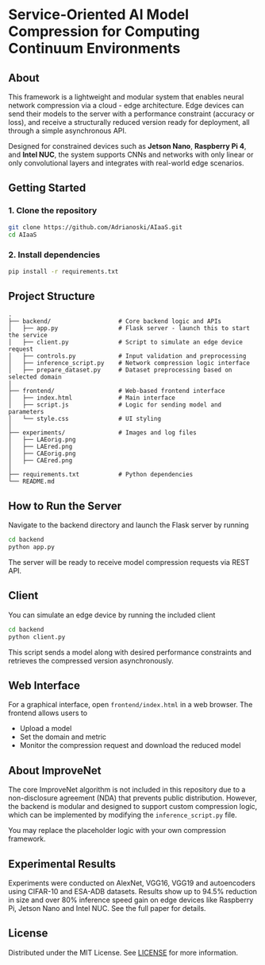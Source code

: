 # Service-Oriented AI Model Compression for Computing Continuum Environments

## About
This framework is a lightweight and modular system that enables neural network compression via a cloud - edge architecture. Edge devices can send their models to the server with a performance constraint (accuracy or loss), and receive a structurally reduced version ready for deployment, all through a simple asynchronous API.

Designed for constrained devices such as **Jetson Nano**, **Raspberry Pi 4**, and **Intel NUC**, the system supports CNNs and networks with only linear or only convolutional layers and integrates  with real-world edge scenarios.



## Getting Started

### 1. Clone the repository

```bash
git clone https://github.com/Adrianoski/AIaaS.git
cd AIaaS
```

### 2. Install dependencies

```bash
pip install -r requirements.txt
```




## Project Structure

```
.
├── backend/                   # Core backend logic and APIs
│   ├── app.py                 # Flask server - launch this to start the service
│   ├── client.py              # Script to simulate an edge device request
│   ├── controls.py            # Input validation and preprocessing
│   ├── inference_script.py    # Network compression logic interface
│   ├── prepare_dataset.py     # Dataset preprocessing based on selected domain
│
├── frontend/                  # Web-based frontend interface
│   ├── index.html             # Main interface
│   ├── script.js              # Logic for sending model and parameters
│   └── style.css              # UI styling
│
├── experiments/               # Images and log files 
│   ├── LAEorig.png
│   ├── LAEred.png
│   ├── CAEorig.png
│   ├── CAEred.png 
│
├── requirements.txt           # Python dependencies
└── README.md
```



##  How to Run the Server

Navigate to the backend directory and launch the Flask server by running

```bash
cd backend
python app.py
```

The server will be ready to receive model compression requests via REST API.



## Client

You can simulate an edge device by running the included client

```bash
cd backend
python client.py
```

This script sends a model along with desired performance constraints and retrieves the compressed version asynchronously.



## Web Interface

For a graphical interface, open `frontend/index.html` in a web browser. The frontend allows users to

- Upload a model
- Set the domain and metric
- Monitor the compression request and download the reduced model



## About ImproveNet

The core ImproveNet algorithm is not included in this repository due to a non-disclosure agreement (NDA) that prevents public distribution. However, the backend is modular and designed to support custom compression logic, which can be implemented by modifying the `inference_script.py` file.

You may replace the placeholder logic with your own compression framework.



## Experimental Results

Experiments were conducted on AlexNet, VGG16, VGG19 and autoencoders using CIFAR-10 and ESA-ADB datasets. Results show up to 94.5% reduction in size and over 80% inference speed gain on edge devices like Raspberry Pi, Jetson Nano and Intel NUC. See the full paper for details.



## License

Distributed under the MIT License. See [LICENSE](LICENSE) for more information.



